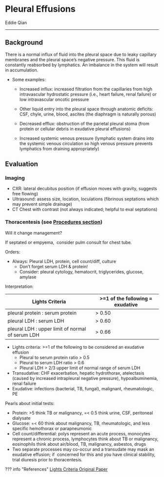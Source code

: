 # Pleural Effusions 

Eddie Qian

---

## Background

There is a normal influx of fluid into the pleural space due to
    leaky capillary membranes and the pleural space’s negative pressure.
    This fluid is constantly reabsorbed by lymphatics. An imbalance in
    the system will result in accumulation.

- Some examples:

    - Increased influx: increased filtration from the capillaries from
        high intravascular hydrostatic pressure (i.e., heart failure, renal
        failure) or low intravascular oncotic pressure

    - Other liquid entry into the pleural space through anatomic deficits:
        CSF, chyle, urine, blood, ascites (the diaphragm is naturally
        porous)

    - Decreased efflux: obstruction of the parietal pleural stoma (from
        protein or cellular debris in exudative pleural effusions)

    - Increased systemic venous pressure (lymphatic system drains into the
        systemic venous circulation so high venous pressure prevents
        lymphatics from draining appropriately)

## Evaluation

### Imaging

- CXR: lateral decubitus position (if effusion moves with gravity,
        suggests free flowing)
- Ultrasound: assess size, location, loculations (fibrinous
        septations which may prevent simple drainage)
- CT Chest with contrast (not always indicated; helpful to eval
        septations)

### Thoracentesis (see [Procedures section](procedures-thoracentesis.md))

Will it change management?

If septated or empyema,  consider pulm consult for chest tube.

Orders:

- Always: Pleural LDH, protein, cell count/diff, culture
  - Don’t forget serum LDH & protein!
  - Consider: pleural cytology, hematocrit, triglycerides, glucose,
        amylase

Interpretation:

| Lights Criteria                                  | >=1 of the following = exudative |
|--------------------------------------------------|----------------------------------|
| pleural protein : serum protein                  | > 0.50                           |
| pleural LDH : serum LDH                          | > 0.60                           |
| pleural LDH : upper limit of normal of serum LDH | > 0.66                           |

- Lights criteria: >=1 of the following to be considered an
        exudative effusion
  - Pleural to serum protein ratio > 0.5
  - Pleural to serum LDH ratio > 0.6
  - Pleural LDH > 2/3 upper limit of normal range of serum LDH
- Transudative: CHF exacerbation, hepatic hydrothorax, atelectasis
        (caused by increased intrapleural negative pressure),
        hypoalbuminemia, renal failure
- Exudative: infections (bacterial, TB, fungal), malignant,
        rheumatologic, PE

Pearls about initial tests:

- Protein: >5 think TB or malignancy, =< 0.5 think urine, CSF,
            peritoneal dialysate
- Glucose: =< 60 think about malignancy, TB,
                rheumatologic, and less specific hemothorax or
                parapneumonic
- Cell count/differential: polys represent an acute
                process, monocytes represent a chronic process,
                lymphocytes think about TB or malignancy, eosinophils
                think about air/blood, TB, malignancy, asbestos, drugs
- Two separate processes may co-occur and a transudate may mask an
                exudative effusion; if  concerned for this and you have clinical
                stability, trial diuresis prior to thoracentesis.

??? info "References"
    [Lights Criteria Original Paper](https://doi.org/10.7326/0003-4819-77-4-507)
